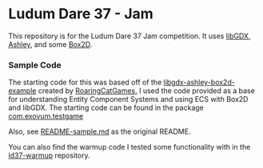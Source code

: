 # Ludum Dare 37 - Jam

This repository is for the Ludum Dare 37 Jam competition. It uses [libGDX](https://github.com/libgdx/libgdx/wiki), [Ashley](https://github.com/libgdx/ashley), and some [Box2D](https://github.com/erincatto/Box2D).
 
### Sample Code

The starting code for this was based off of the
[libgdx-ashley-box2d-example](https://www.github.com/RoaringCatGames/libgdx-ashley-box2d-example)
created by [RoaringCatGames.](http://roaringcatgames.com/)
I used the code provided as a base for understanding Entity Component Systems and using ECS with Box2D and libGDX.
The starting code can be found in the package [com.exovum.testgame](core/src/com/exovum/testgame)

Also, see [README-sample.md](README-sample.md) as the original README.

You can also find the warmup code I tested some functionality with in the [ld37-warmup](https://github.com/exovum/ld37-warmup) repository.



